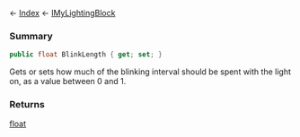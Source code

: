 ← [Index](Api-Index) ← [IMyLightingBlock](Sandbox.ModAPI.Ingame.IMyLightingBlock)

### Summary

```csharp
public float BlinkLength { get; set; }
```

Gets or sets how much of the blinking interval should be spent with the light on, as a value between 0 and 1.

### Returns

[float](https://docs.microsoft.com/en-us/dotnet/api/system.single?view=netframework-4.6)


